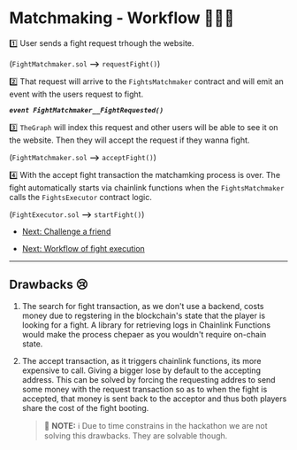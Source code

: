 # Matchmaking - Workflow 🌊🦭🌊

1️⃣ User sends a fight request trhough the website.

(`FightMatchmaker.sol` **-->** `requestFight()`)

2️⃣ That request will arrive to the `FightsMatchmaker` contract and will emit an event with the users request to fight.

**_`event FightMatchmaker__FightRequested()`_**

3️⃣ `TheGraph` will index this request and other users will be able to see it on the website. Then they will accept the request if they wanna fight.

(`FightMatchmaker.sol` **-->** `acceptFight()`)

4️⃣ With the accept fight transaction the matchamking process is over. The fight automatically starts via chainlink functions when the `FightsMatchmaker` calls the `FightsExecutor` contract logic.

(`FightExecutor.sol` **-->** `startFight()`)

- [Next: Challenge a friend](./challengeFriends.md)

- [Next: Workflow of fight execution](./fightExeution.md)

---

## Drawbacks 😢

1. The search for fight transaction, as we don't use a backend, costs money due to regstering in the blockchain's state that the player is looking for a fight. A library for retrieving logs in Chainlink Functions would make the process chepaer as you wouldn't require on-chain state.

2. The accept transaction, as it triggers chainlink functions, its more expensive to call. Giving a bigger lose by default to the accepting address. This can be solved by forcing the requesting addres to send some money with the request transaction so as to when the fight is accepted, that money is sent back to the acceptor and thus both players share the cost of the fight booting.
   > 📘 **NOTE:** ℹ️ Due to time constrains in the hackathon we are not solving this drawbacks. They are solvable though.
